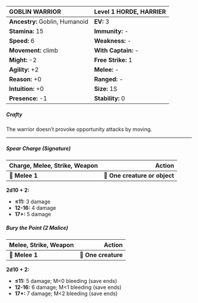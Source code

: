 | **GOBLIN WARRIOR**                       | Level 1 HORDE, HARRIER                   |
|:-----------------------------------------|:-----------------------------------------|
| **Ancestry:** Goblin, Humanoid           | **EV:** 3                                |
| **Stamina:** 15                          | **Immunity:** -                          |
| **Speed:** 6                             | **Weakness:** -                          |
| **Movement:** climb                      | **With Captain:** -                      |
| **Might:** -2                            | **Free Strike:** 1                       |
| **Agility:** +2                          | **Melee:** -                             |
| **Reason:** +0                           | **Ranged:** -                            |
| **Intuition:** +0                        | **Size:** 1S                             |
| **Presence:** -1                         | **Stability:** 0                         |

##### Crafty

The warrior doesn’t provoke opportunity attacks by moving.

---

##### **Spear Charge (Signature)**

| **Charge, Melee, Strike, Weapon** |                    **Action** |
| --------------------------------- | -----------------------------:|
| **📏 Melee 1**                    | **🎯 One creature or object** |

**2d10 + 2:**

- **≤11:** 3 damage
- **12-16:** 4 damage
- **17+:** 5 damage

##### **Bury the Point (2 Malice)**

| **Melee, Strike, Weapon** |          **Action** |
| ------------------------- | -------------------:|
| **📏 Melee 1**            | **🎯 One creature** |

**2d10 + 2:**

- **≤11:** 5 damage; M<0 bleeding (save ends)
- **12-16:** 6 damage; M<1 bleeding (save ends)
- **17+:** 7 damage; M<2 bleeding (save ends)
